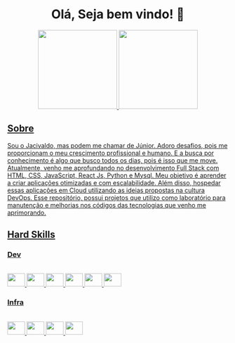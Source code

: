 <h1 align="center"> Olá, Seja bem vindo! 👋 </h1>


<div align="center">
  <a href="https://github.com/jacivaldocarvalho">
  <img height="180em" src="https://github-readme-stats.vercel.app/api?username=jacivaldocarvalho&show_icons=true&theme=dark&include_all_commits=true&count_private=true"/>
  <img height="180em" src="https://github-readme-stats.vercel.app/api/top-langs/?username=jacivaldocarvalho&layout=compact&langs_count=10&theme=dark"/>
</div>
  
## Sobre
Sou o Jacivaldo, mas podem me chamar de Júnior. Adoro desafios, pois me proporcionam o meu  crescimento profissional e humano. E a busca por conhecimento é algo que busco todos os dias, pois é isso que me move. Atualmente, venho me aprofundando no desenvolvimento Full Stack com HTML, CSS, JavaScript, React Js, Python e Mysql.  Meu objetivo é aprender a criar aplicações otimizadas e com escalabilidade. Além disso, hospedar essas aplicações em Cloud utilizando as ideias propostas na cultura DevOps. Esse repositório, possui projetos que utilizo como laboratório para manutenção e melhorias nos códigos das tecnologias que venho me aprimorando.

## Hard Skills
### Dev
<div style="display: inline_block"><br>
  <img width="40" height="30" src="https://cdn.jsdelivr.net/gh/devicons/devicon/icons/c/c-original.svg" />
  <img width="40" height="30" src="https://cdn.jsdelivr.net/gh/devicons/devicon/icons/python/python-original.svg" />   
  <img width="40" height="30" src="https://cdn.jsdelivr.net/gh/devicons/devicon/icons/react/react-original.svg">
  <img width="40" height="30" src="https://cdn.jsdelivr.net/gh/devicons/devicon/icons/html5/html5-original.svg">
  <img width="40" height="30" src="https://cdn.jsdelivr.net/gh/devicons/devicon/icons/css3/css3-original.svg">
  <img width="40" height="30" src="https://cdn.jsdelivr.net/gh/devicons/devicon/icons/javascript/javascript-original.svg">
</div>

 ### Infra
 <div style="display: inline_block"<><br>
  <img width="40" height="30" src="https://cdn.jsdelivr.net/gh/devicons/devicon/icons/linux/linux-original.svg" />
  <img width="40" height="30" src="https://cdn.jsdelivr.net/gh/devicons/devicon/icons/debian/debian-original.svg" />
  <img width="40" height="30" src="https://cdn.jsdelivr.net/gh/devicons/devicon/icons/git/git-original.svg" />    
  <img width="40" height="30" src="https://cdn.jsdelivr.net/gh/devicons/devicon/icons/terraform/terraform-original.svg" />    
            
 </div>
 
 <!--
 ![Snake animation](https://github.com/jacivaldocarvalho/jacivaldocarvalho/blob/output/github-contribution-grid-snake.svg)
 

**jacivaldocarvalho/jacivaldocarvalho** is a ✨ _special_ ✨ repository because its `README.md` (this file) appears on your GitHub profile.

Here are some ideas to get you started:

- 🔭 I’m currently working on ...
- 🌱 I’m currently learning ...
- 👯 I’m looking to collaborate on ...
- 🤔 I’m looking for help with ...
- 💬 Ask me about ...
- 📫 How to reach me: ...
- 😄 Pronouns: ...
- ⚡ Fun fact: ...
-->
